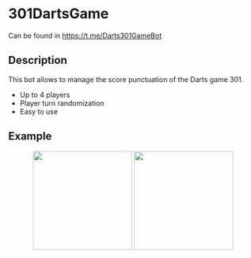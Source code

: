 # 301DartsGame

Can be found in https://t.me/Darts301GameBot

## Description
This bot allows to manage the score punctuation of the Darts game 301.
* Up to 4 players
* Player turn randomization
* Easy to use

## Example
<p align="center">
  <img src="https://github.com/Roger204/301DartsGame/blob/main/Video_AddPlayers.gif" width="200" ma />
  <img src="https://github.com/Roger204/301DartsGame/blob/main/Video_PlayGame.gif" width="200" ma />
</p>
